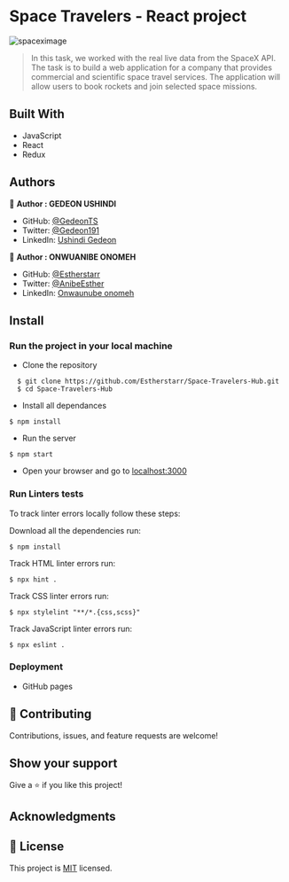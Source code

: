 # Space Travelers - React project
![spaceximage](https://user-images.githubusercontent.com/97834160/178457866-6b0ebd81-b8a2-4b47-8e12-8af003a05979.png)


> In this task, we worked with the real live data from the SpaceX API. The task is to build a web application for a company that provides commercial and scientific space travel services. The application will allow users to book rockets and join selected space missions.


## Built With

- JavaScript
- React
- Redux

## Authors

👤 **Author : GEDEON USHINDI**

- GitHub: [@GedeonTS](https://github.com/GedeonTS)
- Twitter: [@Gedeon191](https://twitter.com/Gedeon191)
- LinkedIn: [Ushindi Gedeon](https://linkedin.com/in/ushindi-gedeon-73032a228)

👥 **Author : ONWUANIBE ONOMEH**

- GitHub: [@Estherstarr](https://github.com/Estherstarr/)
- Twitter: [@AnibeEsther](https://twitter.com/AnibeEsther)
- LinkedIn: [Onwaunube onomeh](https://linkedin.com/in/onwuanibeonome)

## Install
### Run the project in your local machine

- Clone the repository
```
  $ git clone https://github.com/Estherstarr/Space-Travelers-Hub.git
  $ cd Space-Travelers-Hub
```

- Install all dependances
```
$ npm install
```

- Run the server
```
$ npm start
```
- Open your browser and go to [localhost:3000](http://localhost:3000/)


### Run Linters tests
To track linter errors locally follow these steps:  

Download all the dependencies run:
```
$ npm install
```
Track HTML linter errors run:
```
$ npx hint .
```
Track CSS linter errors run:
```
$ npx stylelint "**/*.{css,scss}"
```
Track JavaScript linter errors run:
```
$ npx eslint .
```

### Deployment
- GitHub pages


## 🤝 Contributing

Contributions, issues, and feature requests are welcome!

## Show your support

Give a ⭐️ if you like this project!

## Acknowledgments

## 📝 License

This project is [MIT](./MIT.md) licensed.
